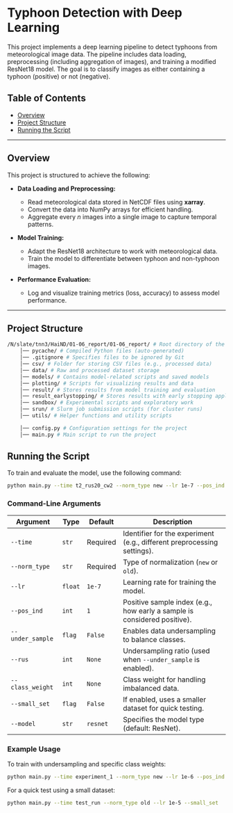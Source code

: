 # Typhoon Detection with Deep Learning

This project implements a deep learning pipeline to detect typhoons from meteorological image data. The pipeline includes data loading, preprocessing (including aggregation of images), and training a modified ResNet18 model. The goal is to classify images as either containing a typhoon (positive) or not (negative).

## Table of Contents

- [Overview](#overview)
- [Project Structure](#project-structure)
- [Running the Script](#project-structure)

---

## Overview

This project is structured to achieve the following:

- **Data Loading and Preprocessing:**
  - Read meteorological data stored in NetCDF files using **xarray**.
  - Convert the data into NumPy arrays for efficient handling.
  - Aggregate every *n* images into a single image to capture temporal patterns.

- **Model Training:**
  - Adapt the ResNet18 architecture to work with meteorological data.
  - Train the model to differentiate between typhoon and non-typhoon images.

- **Performance Evaluation:**
  - Log and visualize training metrics (loss, accuracy) to assess model performance.

---

## Project Structure

``` bash
/N/slate/tnn3/HaiND/01-06_report/01-06_report/ # Root directory of the project 
    │── pycache/ # Compiled Python files (auto-generated) 
    │── .gitignore # Specifies files to be ignored by Git 
    │── csv/ # Folder for storing CSV files (e.g., processed data) 
    │── data/ # Raw and processed dataset storage 
    │── models/ # Contains model-related scripts and saved models 
    │── plotting/ # Scripts for visualizing results and data 
    │── result/ # Stores results from model training and evaluation 
    │── result_earlystopping/ # Stores results with early stopping applied 
    │── sandbox/ # Experimental scripts and exploratory work 
    │── srun/ # Slurm job submission scripts (for cluster runs) 
    │── utils/ # Helper functions and utility scripts

    │── config.py # Configuration settings for the project
    │── main.py # Main script to run the project  

```

## Running the Script

To train and evaluate the model, use the following command:

```bash
python main.py --time t2_rus20_cw2 --norm_type new --lr 1e-7 --pos_ind 2 --under_sample --rus 20 --class_weight 2
```

### Command-Line Arguments

| Argument          | Type    | Default  | Description |
|------------------|--------|---------|-------------|
| `--time`        | `str`  | Required | Identifier for the experiment (e.g., different preprocessing settings). |
| `--norm_type`   | `str`  | Required | Type of normalization (`new` or `old`). |
| `--lr`          | `float`| `1e-7`   | Learning rate for training the model. |
| `--pos_ind`     | `int`  | `1`      | Positive sample index (e.g., how early a sample is considered positive). |
| `--under_sample`| `flag` | `False`  | Enables data undersampling to balance classes. |
| `--rus`         | `int`  | `None`   | Undersampling ratio (used when `--under_sample` is enabled). |
| `--class_weight`| `int`  | `None`   | Class weight for handling imbalanced data. |
| `--small_set`   | `flag` | `False`  | If enabled, uses a smaller dataset for quick testing. |
| `--model`       | `str`  | `resnet` | Specifies the model type (default: ResNet). |

### Example Usage

To train with undersampling and specific class weights:

```bash
python main.py --time experiment_1 --norm_type new --lr 1e-6 --pos_ind 3 --under_sample --rus 10 --class_weight 3
```

For a quick test using a small dataset:

```bash
python main.py --time test_run --norm_type old --lr 1e-5 --small_set
```

